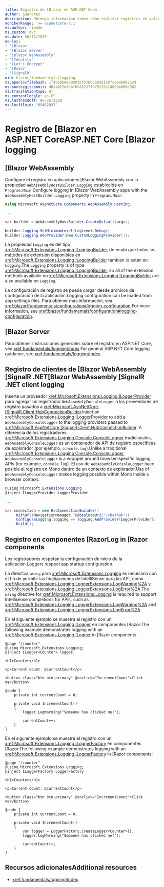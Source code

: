 ```yaml
---
title: Registro de [Blazor en ASP.NET Core
author: guardrex
description: Obtenga información sobre cómo realizar registros en aplicaciones [Blazor, incluido cómo configurar el nivel de registro y cómo escribir mensajes de registro desde componentes [Razor.
monikerRange: '>= aspnetcore-3.1'
ms.author: riande
ms.custom: mvc
ms.date: 06/10/2020
no-loc:
- '[Blazor'
- '[Blazor Server'
- '[Blazor WebAssembly'
- '[Identity'
- "[Let's Encrypt"
- '[Razor'
- '[SignalR'
uid: blazor/fundamentals/logging
ms.openlocfilehash: 1f4b18bdea02016fb76b75dd01a8fcbeab9b2bc9
ms.sourcegitcommit: d65a027e78bf0b83727f975235a18863e685d902
ms.translationtype: HT
ms.contentlocale: es-ES
ms.lasthandoff: 06/26/2020
ms.locfileid: "85402837"
---
```

# <a name="aspnet-core-blazor-logging"></a><span data-ttu-id="a4500-103">Registro de [Blazor en ASP.NET Core</span><span class="sxs-lookup"><span data-stu-id="a4500-103">ASP.NET Core [Blazor logging</span></span>

## [Blazor WebAssembly

<span data-ttu-id="a4500-104">Configure el registro en aplicaciones [Blazor WebAssembly con la propiedad `WebAssemblyHostBuilder.Logging` establecida en `Program.Main`:</span><span class="sxs-lookup"><span data-stu-id="a4500-104">Configure logging in [Blazor WebAssembly apps with the `WebAssemblyHostBuilder.Logging` property in `Program.Main`:</span></span>

```csharp
using Microsoft.AspNetCore.Components.WebAssembly.Hosting;

...

var builder = WebAssemblyHostBuilder.CreateDefault(args);

builder.Logging.SetMinimumLevel(LogLevel.Debug);
builder.Logging.AddProvider(new CustomLoggingProvider());
```

<span data-ttu-id="a4500-105">La propiedad `Logging` es del tipo <xref:Microsoft.Extensions.Logging.ILoggingBuilder>, de modo que todos los métodos de extensión disponibles en <xref:Microsoft.Extensions.Logging.ILoggingBuilder> también lo están en `Logging`.</span><span class="sxs-lookup"><span data-stu-id="a4500-105">The `Logging` property is of type <xref:Microsoft.Extensions.Logging.ILoggingBuilder>, so all of the extension methods available on <xref:Microsoft.Extensions.Logging.ILoggingBuilder> are also available on `Logging`.</span></span>

<span data-ttu-id="a4500-106">La configuración de registro se puede cargar desde archivos de configuración de la aplicación.</span><span class="sxs-lookup"><span data-stu-id="a4500-106">Logging configuration can be loaded from app settings files.</span></span> <span data-ttu-id="a4500-107">Para obtener más información, vea <xref:blazor/fundamentals/configuration#logging-configuration>.</span><span class="sxs-lookup"><span data-stu-id="a4500-107">For more information, see <xref:blazor/fundamentals/configuration#logging-configuration>.</span></span>

## [Blazor Server

<span data-ttu-id="a4500-108">Para obtener instrucciones generales sobre el registro en ASP.NET Core, vea <xref:fundamentals/logging/index>.</span><span class="sxs-lookup"><span data-stu-id="a4500-108">For general ASP.NET Core logging guidance, see <xref:fundamentals/logging/index>.</span></span>

## <a name="blazor-webassembly-signalr-net-client-logging"></a><span data-ttu-id="a4500-109">Registro de clientes de [Blazor WebAssembly [SignalR .NET</span><span class="sxs-lookup"><span data-stu-id="a4500-109">[Blazor WebAssembly [SignalR .NET client logging</span></span>

<span data-ttu-id="a4500-110">Inserte un proveedor <xref:Microsoft.Extensions.Logging.ILoggerProvider> para agregar un registrador `WebAssemblyConsoleLogger` a los proveedores de registro pasados a <xref:Microsoft.AspNetCore.[SignalR.Client.HubConnectionBuilder>.</span><span class="sxs-lookup"><span data-stu-id="a4500-110">Inject an <xref:Microsoft.Extensions.Logging.ILoggerProvider> to add a `WebAssemblyConsoleLogger` to the logging providers passed to <xref:Microsoft.AspNetCore.[SignalR.Client.HubConnectionBuilder>.</span></span> <span data-ttu-id="a4500-111">A diferencia de los registradores <xref:Microsoft.Extensions.Logging.Console.ConsoleLogger> tradicionales, `WebAssemblyConsoleLogger` es un contenedor de API de registro específicas de explorador (por ejemplo, `console.log`).</span><span class="sxs-lookup"><span data-stu-id="a4500-111">Unlike a traditional <xref:Microsoft.Extensions.Logging.Console.ConsoleLogger>, `WebAssemblyConsoleLogger` is a wrapper around browser-specific logging APIs (for example, `console.log`).</span></span> <span data-ttu-id="a4500-112">El uso de `WebAssemblyConsoleLogger` hace posible el registro en Mono dentro de un contexto de explorador.</span><span class="sxs-lookup"><span data-stu-id="a4500-112">Use of `WebAssemblyConsoleLogger` makes logging possible within Mono inside a browser context.</span></span>

```csharp
@using Microsoft.Extensions.Logging
@inject ILoggerProvider LoggerProvider

...

var connection = new HubConnectionBuilder()
    .WithUrl(NavigationManager.ToAbsoluteUri("/chathub"))
    .ConfigureLogging(logging => logging.AddProvider(LoggerProvider))
    .Build();
```

## <a name="log-in-razor-components"></a><span data-ttu-id="a4500-113">Registro en componentes [Razor</span><span class="sxs-lookup"><span data-stu-id="a4500-113">Log in [Razor components</span></span>

<span data-ttu-id="a4500-114">Los registradores respetan la configuración de inicio de la aplicación.</span><span class="sxs-lookup"><span data-stu-id="a4500-114">Loggers respect app startup configuration.</span></span>

<span data-ttu-id="a4500-115">La directiva `using` para <xref:Microsoft.Extensions.Logging> es necesaria con el fin de permitir las finalizaciones de IntelliSense para las API, como <xref:Microsoft.Extensions.Logging.LoggerExtensions.LogWarning%2A> y <xref:Microsoft.Extensions.Logging.LoggerExtensions.LogError%2A>.</span><span class="sxs-lookup"><span data-stu-id="a4500-115">The `using` directive for <xref:Microsoft.Extensions.Logging> is required to support Intellisense completions for APIs, such as <xref:Microsoft.Extensions.Logging.LoggerExtensions.LogWarning%2A> and <xref:Microsoft.Extensions.Logging.LoggerExtensions.LogError%2A>.</span></span>

<span data-ttu-id="a4500-116">En el siguiente ejemplo se muestra el registro con un <xref:Microsoft.Extensions.Logging.ILogger> en componentes [Razor:</span><span class="sxs-lookup"><span data-stu-id="a4500-116">The following example demonstrates logging with an <xref:Microsoft.Extensions.Logging.ILogger> in [Razor components:</span></span>

```razor
@page "/counter"
@using Microsoft.Extensions.Logging;
@inject ILogger<Counter> logger;

<h1>Counter</h1>

<p>Current count: @currentCount</p>

<button class="btn btn-primary" @onclick="IncrementCount">Click me</button>

@code {
    private int currentCount = 0;

    private void IncrementCount()
    {
        logger.LogWarning("Someone has clicked me!");

        currentCount++;
    }
}
```

<span data-ttu-id="a4500-117">En el siguiente ejemplo se muestra el registro con un <xref:Microsoft.Extensions.Logging.ILoggerFactory> en componentes [Razor:</span><span class="sxs-lookup"><span data-stu-id="a4500-117">The following example demonstrates logging with an <xref:Microsoft.Extensions.Logging.ILoggerFactory> in [Razor components:</span></span>

```razor
@page "/counter"
@using Microsoft.Extensions.Logging;
@inject ILoggerFactory LoggerFactory

<h1>Counter</h1>

<p>Current count: @currentCount</p>

<button class="btn btn-primary" @onclick="IncrementCount">Click me</button>

@code {
    private int currentCount = 0;

    private void IncrementCount()
    {
        var logger = LoggerFactory.CreateLogger<Counter>();
        logger.LogWarning("Someone has clicked me!");

        currentCount++;
    }
}
```

## <a name="additional-resources"></a><span data-ttu-id="a4500-118">Recursos adicionales</span><span class="sxs-lookup"><span data-stu-id="a4500-118">Additional resources</span></span>

* <xref:fundamentals/logging/index>

